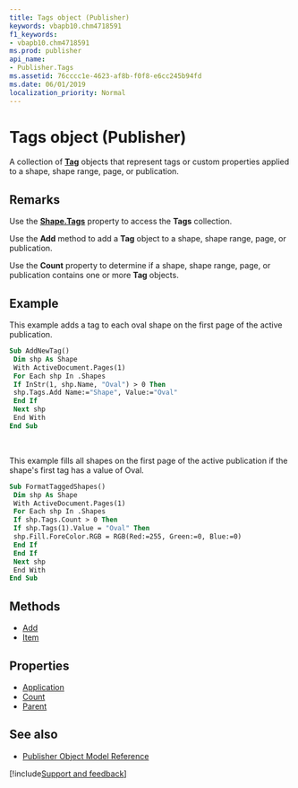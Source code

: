 ```yaml
---
title: Tags object (Publisher)
keywords: vbapb10.chm4718591
f1_keywords:
- vbapb10.chm4718591
ms.prod: publisher
api_name:
- Publisher.Tags
ms.assetid: 76cccc1e-4623-af8b-f0f8-e6cc245b94fd
ms.date: 06/01/2019
localization_priority: Normal
---
```



# Tags object (Publisher)

A collection of **[Tag](Publisher.Tag.md)** objects that represent tags or custom properties applied to a shape, shape range, page, or publication.
 
## Remarks

Use the **[Shape.Tags](Publisher.Shape.Tags.md)** property to access the **Tags** collection. 

Use the **Add** method to add a **Tag** object to a shape, shape range, page, or publication. 

Use the **Count** property to determine if a shape, shape range, page, or publication contains one or more **Tag** objects. 


## Example

This example adds a tag to each oval shape on the first page of the active publication.

```vb
Sub AddNewTag() 
 Dim shp As Shape 
 With ActiveDocument.Pages(1) 
 For Each shp In .Shapes 
 If InStr(1, shp.Name, "Oval") > 0 Then 
 shp.Tags.Add Name:="Shape", Value:="Oval" 
 End If 
 Next shp 
 End With 
End Sub
```

<br/>

This example fills all shapes on the first page of the active publication if the shape's first tag has a value of Oval.

```vb
Sub FormatTaggedShapes() 
 Dim shp As Shape 
 With ActiveDocument.Pages(1) 
 For Each shp In .Shapes 
 If shp.Tags.Count > 0 Then 
 If shp.Tags(1).Value = "Oval" Then 
 shp.Fill.ForeColor.RGB = RGB(Red:=255, Green:=0, Blue:=0) 
 End If 
 End If 
 Next shp 
 End With 
End Sub
```


## Methods

- [Add](Publisher.Tags.Add.md)
- [Item](Publisher.Tags.Item.md)

## Properties

- [Application](Publisher.Tags.Application.md)
- [Count](Publisher.Tags.Count.md)
- [Parent](Publisher.Tags.Parent.md)

## See also

- [Publisher Object Model Reference](overview/publisher/object-model.md)



[!include[Support and feedback](~/includes/feedback-boilerplate.md)]